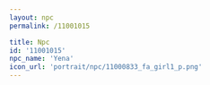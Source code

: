 ```yaml
---
layout: npc
permalink: /11001015

title: Npc
id: '11001015'
npc_name: 'Yena'
icon_url: 'portrait/npc/11000833_fa_girl1_p.png'
---
```

